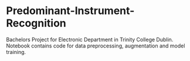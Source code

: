 # Predominant-Instrument-Recognition
Bachelors Project for Electronic Department in Trinity College Dublin. Notebook contains code for data preprocessing, augmentation and model training. 
